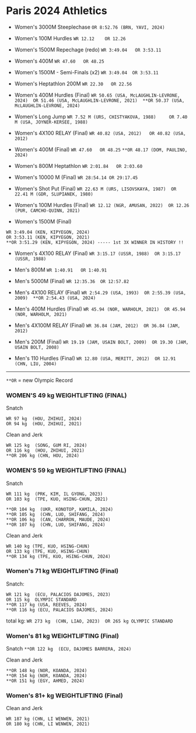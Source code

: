# Paris 2024 Athletics

- Women's 3000M Steeplechase  `OR 8:52.76 (BRN, YAVI, 2024)`

- Women's 100M Hurdles   `WR 12.12    OR 12.26`

- Women's 1500M Repechage (redo)  `WR 3:49.04   OR 3:53.11`

- Women's 400M   `WR 47.60   OR 48.25`

- Women's 1500M - Semi-Finals (x2)   `WR 3:49.04  OR 3:53.11`

- Women's Heptathlon 200M   `WR 22.30   OR 22.56`

- Women's 400M Hurdles (Final) `WR 50.65 (USA, McLAUGHLIN-LEVRONE, 2024)  OR 51.46 (USA, McLAUGHLIN-LEVRONE, 2021)  **OR 50.37 (USA, McLAUGHLIN-LEVRONE, 2024)`

- Women's Long Jump   `WR 7.52 M (URS, CHISTYAKOVA, 1988)     OR 7.40 M (USA, JOYNER-KERSEE, 1988)`

- Women's 4X100 RELAY (Final)  `WR 40.82 (USA, 2012)   OR 40.82 (USA, 2012)`

- Women's 400M (Final) `WR 47.60   OR 48.25` `**OR 48.17 (DOM, PAULINO, 2024)`

- Women's 800M Heptathlon  `WR 2:01.84   OR 2:03.60`

- Women's 10000 M (Final)  `WR 28:54.14 OR 29:17.45`

- Women's Shot Put (Final)  `WR 22.63 M (URS, LISOVSKAYA, 1987)  OR 22.41 M (GDR, SLUPIANEK, 1980)`

- Women's 100M Hurdles (Final)  `WR 12.12 (NGR, AMUSAN, 2022)  OR 12.26 (PUR, CAMCHO-QUINN, 2021)`

- Women's 1500M (Final)
```
WR 3:49.04 (KEN, KIPYEGON, 2024)
OR 3:53.11 (KEN, KIPYEGON, 2021)
**OR 3:51.29 (KEN, KIPYEGON, 2024) ----- 1st 3X WINNER IN HISTORY !!
```


- Women's 4X100 RELAY (Final)  `WR 3:15.17 (USSR, 1988)  OR 3:15.17 (USSR, 1988)`


- Men's  800M  `WR 1:40.91   OR 1:40.91`

- Men's 5000M (Final) `WR 12:35.36  OR 12:57.82`

- Men's 4X100 RELAY (Final)  `WR 2:54.29 (USA, 1993)  OR 2:55.39 (USA, 2009)  **OR 2:54.43 (USA, 2024)`

- Men's 400M Hurdles (Final)  `WR 45.94 (NOR, WARHOLM, 2021)  OR 45.94 (NOR, WARHOLM, 2021)`

- Men's 4X100M RELAY (Final) `WR 36.84 (JAM, 2012)  OR 36.84 (JAM, 2012)`

- Men's 200M (Final)  `WR 19.19 (JAM, USAIN BOLT, 2009)  OR 19.30 (JAM, USAIN BOLT, 2008)`

- Men's 110 Hurdles (Final)  `WR 12.80 (USA, MERITT, 2012)  OR 12.91 (CHN, LIU, 2004)`










---

`**OR` = new Olympic Record 

### WOMEN'S 49 kg WEIGHTLIFTING (FINAL)

Snatch
```
WR 97 kg  (HOU, ZHIHUI, 2024)	
OR 94 kg  (HOU, ZHIHUI, 2021)
```

Clean and Jerk
```
WR 125 kg  (SONG, GUM RI, 2024)
OR 116 kg  (HOU, ZHIHUI, 2021)
**OR 206 kg (CHN, HOU, 2024)
```


### WOMEN'S 59 kg WEIGHTLIFTING (FINAL)

Snatch
```
WR 111 kg  (PRK, KIM, IL GYONG, 2023)
OR 103 kg  (TPE, KUO, HSING-CHUN, 2021)

**OR 104 kg  (UKR, KONOTOP, KAMILA, 2024)
**OR 105 kg  (CHN, LUO, SHIFANG, 2024)
**OR 106 kg  (CAN, CHARRON, MAUDE, 2024)
**OR 107 kg  (CHN, LUO, SHIFANG, 2024)
```

Clean and Jerk 
```
WR 140 kg (TPE, KUO, HSING-CHUN)
OR 133 kg (TPE, KUO, HSING-CHUN)
**OR 134 kg (TPE, KUO, HSING-CHUN, 2024)
```

### Women's 71 kg WEIGHTLIFTING (Final)

Snatch:
```
WR 121 kg  (ECU, PALACIOS DAJOMES, 2023)
OR 115 kg  OLYMPIC STANDARD
**OR 117 kg (USA, REEVES, 2024)
**OR 116 kg (ECU, PALACIOS DAJOMES, 2024)
```

total kg: `WR 273 kg  (CHN, LIAO, 2023)  OR 265 kg OLYMPIC STANDARD`

### Women's 81 kg WEIGHTLIFTING (Final)

Snatch 
`**OR 122 kg  (ECU, DAJOMES BARRERA, 2024)`

Clean and Jerk 
```
**OR 148 kg (NOR, KOANDA, 2024)
**OR 154 kg (NOR, KOANDA, 2024)
**OR 151 kg (EGY, AHMED, 2024)
```

### Women's 81+ kg WEIGHTLIFTING (Final)

Clean and Jerk
```
WR 187 kg (CHN, LI WENWEN, 2021)
OR 180 kg (CHN, LI WENWEN, 2021)
```







